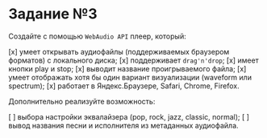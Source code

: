 # Задание №3
Создайте с помощью `WebAudio API` плеер, который:

[x] умеет открывать аудиофайлы (поддерживаемых браузером форматов) с локального диска;
[x] поддерживает `drag'n'drop`;
[x] имеет кнопки play и stop;
[x] выводит название проигрываемого файла;
[x] умеет отображать хотя бы один вариант визуализации (waveform или spectrum);
[x] работает в Яндекс.Браузере, Safari, Chrome, Firefox.

Дополнительно реализуйте возможность:

[ ] выбора настройки эквалайзера (pop, rock, jazz, classic, normal);
[ ] вывод названия песни и исполнителя из метаданных аудиофайла.
